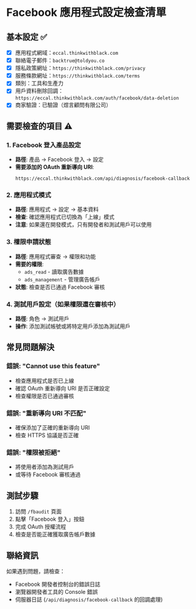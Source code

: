 # Facebook 應用程式設定檢查清單

## 基本設定 ✅
- [x] 應用程式網域：`eccal.thinkwithblack.com`
- [x] 聯絡電子郵件：`backtrue@toldyou.co`
- [x] 隱私政策網址：`https://thinkwithblack.com/privacy`
- [x] 服務條款網址：`https://thinkwithblack.com/terms`
- [x] 類別：工具和生產力
- [x] 用戶資料刪除回調：`https://eccal.thinkwithblack.com/auth/facebook/data-deletion`
- [x] 商家驗證：已驗證（煜言顧問有限公司）

## 需要檢查的項目 ⚠️

### 1. Facebook 登入產品設定
- **路徑**: 產品 → Facebook 登入 → 設定
- **需要添加的 OAuth 重新導向 URI**:
  ```
  https://eccal.thinkwithblack.com/api/diagnosis/facebook-callback
  ```

### 2. 應用程式模式
- **路徑**: 應用程式 → 設定 → 基本資料
- **檢查**: 確認應用程式已切換為「上線」模式
- **注意**: 如果還在開發模式，只有開發者和測試用戶可以使用

### 3. 權限申請狀態
- **路徑**: 應用程式審查 → 權限和功能
- **需要的權限**:
  - `ads_read` - 讀取廣告數據
  - `ads_management` - 管理廣告帳戶
- **狀態**: 檢查是否已通過 Facebook 審核

### 4. 測試用戶設定（如果權限還在審核中）
- **路徑**: 角色 → 測試用戶
- **操作**: 添加測試帳號或將特定用戶添加為測試用戶

## 常見問題解決

### 錯誤: "Cannot use this feature"
- 檢查應用程式是否已上線
- 確認 OAuth 重新導向 URI 是否正確設定
- 檢查權限是否已通過審核

### 錯誤: "重新導向 URI 不匹配"
- 確保添加了正確的重新導向 URI
- 檢查 HTTPS 協議是否正確

### 錯誤: "權限被拒絕"
- 將使用者添加為測試用戶
- 或等待 Facebook 審核通過

## 測試步驟
1. 訪問 `/fbaudit` 頁面
2. 點擊「Facebook 登入」按鈕
3. 完成 OAuth 授權流程
4. 檢查是否能正確獲取廣告帳戶數據

## 聯絡資訊
如果遇到問題，請檢查：
- Facebook 開發者控制台的錯誤日誌
- 瀏覽器開發者工具的 Console 錯誤
- 伺服器日誌 (`/api/diagnosis/facebook-callback` 的回調處理)
